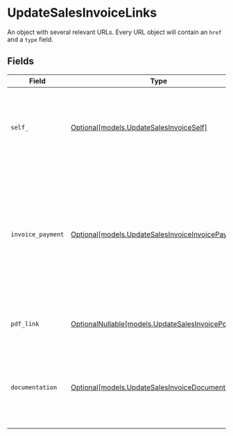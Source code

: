 # UpdateSalesInvoiceLinks

An object with several relevant URLs. Every URL object will contain an `href` and a `type` field.


## Fields

| Field                                                                                                                                                       | Type                                                                                                                                                        | Required                                                                                                                                                    | Description                                                                                                                                                 |
| ----------------------------------------------------------------------------------------------------------------------------------------------------------- | ----------------------------------------------------------------------------------------------------------------------------------------------------------- | ----------------------------------------------------------------------------------------------------------------------------------------------------------- | ----------------------------------------------------------------------------------------------------------------------------------------------------------- |
| `self_`                                                                                                                                                     | [Optional[models.UpdateSalesInvoiceSelf]](../models/updatesalesinvoiceself.md)                                                                              | :heavy_minus_sign:                                                                                                                                          | In v2 endpoints, URLs are commonly represented as objects with an `href` and `type` field.                                                                  |
| `invoice_payment`                                                                                                                                           | [Optional[models.UpdateSalesInvoiceInvoicePayment]](../models/updatesalesinvoiceinvoicepayment.md)                                                          | :heavy_minus_sign:                                                                                                                                          | The URL your customer should visit to make payment for the invoice. This is where you should redirect the<br/>customer to unless the `status` is set to `paid`. |
| `pdf_link`                                                                                                                                                  | [OptionalNullable[models.UpdateSalesInvoicePdfLink]](../models/updatesalesinvoicepdflink.md)                                                                | :heavy_minus_sign:                                                                                                                                          | The URL the invoice is available at, if generated.                                                                                                          |
| `documentation`                                                                                                                                             | [Optional[models.UpdateSalesInvoiceDocumentation]](../models/updatesalesinvoicedocumentation.md)                                                            | :heavy_minus_sign:                                                                                                                                          | In v2 endpoints, URLs are commonly represented as objects with an `href` and `type` field.                                                                  |